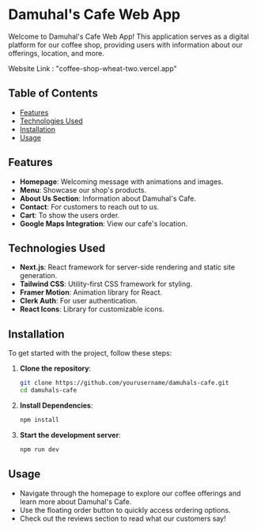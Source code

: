 # Damuhal's Cafe Web App

Welcome to Damuhal's Cafe Web App! This application serves as a digital platform for our coffee shop, providing users with information about our offerings, location, and more.

Website Link : "coffee-shop-wheat-two.vercel.app"

## Table of Contents
- [Features](#features)
- [Technologies Used](#technologies-used)
- [Installation](#installation)
- [Usage](#usage)


## Features
- **Homepage**: Welcoming message with animations and images.
- **Menu**: Showcase our shop's products.
- **About Us Section**: Information about Damuhal's Cafe.
- **Contact**: For customers to reach out to us.
- **Cart**: To show the users order.
- **Google Maps Integration**: View our cafe's location.

## Technologies Used
- **Next.js**: React framework for server-side rendering and static site generation.
- **Tailwind CSS**: Utility-first CSS framework for styling.
- **Framer Motion**: Animation library for React.
- **Clerk Auth**: For user authentication.
- **React Icons**: Library for customizable icons.

## Installation
To get started with the project, follow these steps:

1. **Clone the repository**:
   ```bash
   git clone https://github.com/yourusername/damuhals-cafe.git
   cd damuhals-cafe
2. **Install Dependencies**:
    ```bash
   npm install
3. **Start the development server**:
   ```bash
   npm run dev
## Usage
- Navigate through the homepage to explore our coffee offerings and learn more about Damuhal's Cafe.
- Use the floating order button to quickly access ordering options.
- Check out the reviews section to read what our customers say!

